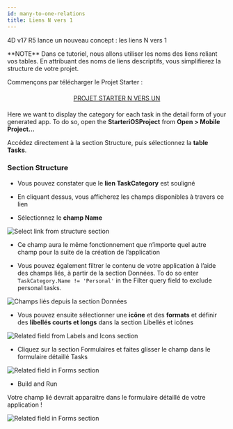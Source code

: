 ```yaml
---
id: many-to-one-relations
title: Liens N vers 1
---
```


4D v17 R5 lance un nouveau concept : les liens N vers 1

<div markdown="1" class = "tips">
**NOTE**
Dans ce tutoriel, nous allons utiliser les noms des liens reliant vos tables. En attribuant des noms de liens descriptifs, vous simplifierez la structure de votre projet.
</div>

Commençons par télécharger le Projet Starter :

<div markdown="1" style="text-align: center; margin-top: 20px; margin-bottom: 20px">
<a class="button"
href="https://github.com/4d-for-ios/tutorial-ManyToOneRelations/releases/latest/download/tutorial-ManyToOneRelations.zip">PROJET STARTER N VERS UN</a>
</div>

Here we want to display the category for each task in the detail form of your generated app. To do so, open the **StarteriOSProject** from **Open > Mobile Project...**

Accédez directement à la section Structure, puis sélectionnez la **table Tasks**.

### Section Structure

* Vous pouvez constater que le **lien TaskCategory** est souligné

* En cliquant dessus, vous afficherez les champs disponibles à travers ce lien

* Sélectionnez le **champ Name**

![Select link from structure section](assets/en/relations/select-link-from-structure.png)

* Ce champ aura le même fonctionnement que n’importe quel autre champ pour la suite de la création de l’application

* Vous pouvez également filtrer le contenu de votre application à l’aide des champs liés, à partir de la section Données. To do so enter `TaskCategory.Name != 'Personal'` in the Filter query field to exclude personal tasks.

 ![Champs liés depuis la section Données](assets/en/relations/Related-field-from-Data-section.png)

* Vous pouvez ensuite sélectionner une **icône** et des **formats** et définir des **libellés courts et longs** dans la section Libellés et icônes

![Related field from Labels and Icons section](assets/en/relations/related-field-from-labels-icons.png)

* Cliquez sur la section Formulaires et faites glisser le champ dans le formulaire détaillé Tasks

![Related field in Forms section](assets/en/relations/related-field-forms.png)

* Build and Run

Votre champ lié devrait apparaitre dans le formulaire détaillé de votre application !

![Related field in Forms section](assets/en/relations/final-result-n-to-one-relations.png)


